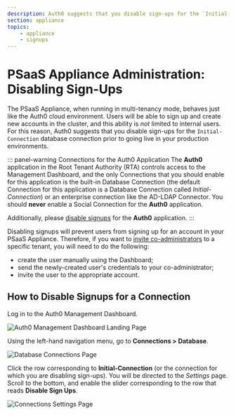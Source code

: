 ```yaml
---
description: Auth0 suggests that you disable sign-ups for the `Initial-Connection` database connection prior to going live in your production environments.
section: appliance
topics:
    - appliance
    - signups
---
```


# PSaaS Appliance Administration: Disabling Sign-Ups

The PSaaS Appliance, when running in multi-tenancy mode, behaves just like the Auth0 cloud environment. Users will be able to sign up and create new accounts in the cluster, and this ability is *not* limited to internal users. For this reason, Auth0 suggests that you disable sign-ups for the `Initial-Connection` database connection prior to going live in your production environments.

::: panel-warning Connections for the Auth0 Application
The **Auth0** application in the Root Tenant Authority (RTA) controls access to the Management Dashboard, and the only Connections that you should enable for this application is the built-in Database Connection (the default Connection for this application is a Database Connection called *Initial-Connection*) or an enterprise connection like the AD-LDAP Connector. You should **never** enable a Social Connection for the **Auth0** application.

Additionally, please [disable signups](/appliance/admin/disabling-sign-ups) for the **Auth0** application.
:::

Disabling signups will prevent users from signing up for an account in your PSaaS Appliance. Therefore, if you want to [invite co-administrators](/appliance/admin/inviting-coadmins) to a specific tenant, you will need to do the following:

* create the user manually using the Dashboard;
* send the newly-created user's credentials to your co-administrator;
* invite the user to the appropriate account.

## How to Disable Signups for a Connection

Log in to the Auth0 Management Dashboard.

![Auth0 Management Dashboard Landing Page](/media/articles/appliance/admin/mgmt-dashboard.png)

Using the left-hand navigation menu, go to **Connections > Database**.

![Database Connections Page](/media/articles/appliance/admin/connections.png)

Click the row corresponding to **Initial-Connection** (or the connection for which you are disabling sign-ups). You will be directed to the *Settings* page. Scroll to the bottom, and enable the slider corresponding to the row that reads **Disable Sign Ups**.

![Connections Settings Page](/media/articles/appliance/admin/disable-sign-ups.png)
